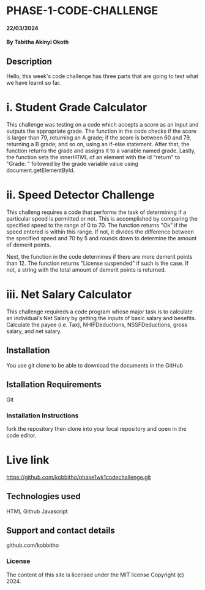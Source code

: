 # PHASE-1-CODE-CHALLENGE
#### 22/03/2024

#### By Tabitha Akinyi Okoth

## Description
Hello, this week's code challenge has three parts that are going to test what we have learnt so far.

# i. Student Grade Calculator
This challenge was testing on a code which accepts a score as an input and outputs the appropriate grade. The function in the code  checks if the score is larger than 79, returning an A grade; if the score is between 60 and 79, returning a B grade; and so on, using an if-else statement. After that, the function returns the grade and assigns it to a variable named grade. Lastly, the function sets the innerHTML of an element with the id "return" to "Grade: " followed by the grade variable value using document.getElementById.

# ii. Speed Detector Challenge
This challeng requires a code that performs the task of determining if a particular speed is permitted or not. This is accomplished by comparing the specified speed to the range of 0 to 70. The function returns "Ok" if the speed entered is within this range. If not, it divides the difference between the specified speed and 70 by 5 and rounds down to determine the amount of demerit points.

Next, the function in the code determines if there are more demerit points than 12. The function returns "License suspended" if such is the case. If not, a string with the total amount of demerit points is returned.
# iii. Net Salary Calculator
This challenge requireds a code program whose major task is to calculate an individual’s Net Salary by getting the inputs of basic salary and benefits. Calculate the payee (i.e. Tax), NHIFDeductions, NSSFDeductions, gross salary, and net salary. 



## Installation
You use git clone to be able to download the documents in the GitHub

## Istallation Requirements
Git

### Installation Instructions
fork the repository then clone into your local repository and open in the code editor.

# Live link
https://github.com/kobbitho/phase1wk1codechallenge.git

## Technologies used
HTML
Github
Javascript

## Support and contact details
github.com/kobbitho


### License
The content of this site is licensed under the MIT license
Copyright (c) 2024.

